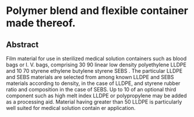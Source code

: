 # Polymer blend and flexible container made thereof.

## Abstract
Film material for use in sterilized medical solution containers such as blood bags or I. V. bags, comprising 30 90 linear low density polyethylene LLDPE and 10 70 styrene ethylene butylene styrene SEBS . The particular LLDPE and SEBS materials are selected from among known LLDPE and SEBS materials according to density, in the case of LLDPE, and styrene rubber ratio and composition in the case of SEBS. Up to 10 of an optional third component such as high melt index LLDPE or polypropylene may be added as a processing aid. Material having greater than 50 LLDPE is particularly well suited for medical solution contain er application.